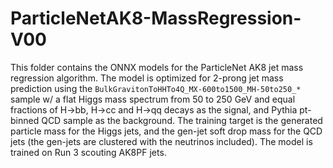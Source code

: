 # ParticleNetAK8-MassRegression-V00

This folder contains the ONNX models for the ParticleNet AK8 jet mass regression algorithm. The model is optimized for 2-prong jet mass prediction using the `BulkGravitonToHHTo4Q_MX-600to1500_MH-50to250_*` sample w/ a flat Higgs mass spectrum from 50 to 250 GeV and equal fractions of H->bb, H->cc and H->qq decays as the signal, and Pythia pt-binned QCD sample as the background. The training target is the generated particle mass for the Higgs jets, and the gen-jet soft drop mass for the QCD jets (the gen-jets are clustered with the neutrinos included). The model is trained on Run 3 scouting AK8PF jets.
